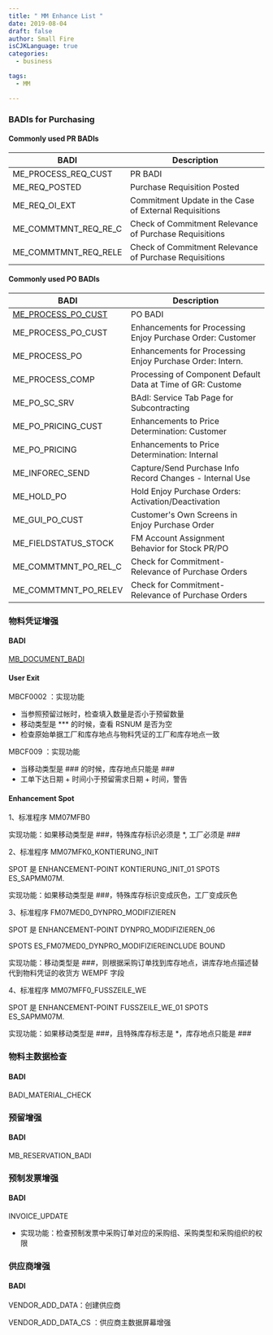 ```yaml
---
title: " MM Enhance List "
date: 2019-08-04
draft: false
author: Small Fire
isCJKLanguage: true
categories: 
  - business

tags: 
  - MM

---
```


### BADIs for Purchasing

#### Commonly used PR BADIs

| BADI                 | Description                                            |
| -------------------- | ------------------------------------------------------ |
| ME_PROCESS_REQ_CUST  | PR BADI                                                |
| ME_REQ_POSTED        | Purchase Requisition Posted                            |
| ME_REQ_OI_EXT        | Commitment Update in the Case of External Requisitions |
| ME_COMMTMNT_REQ_RE_C | Check of Commitment Relevance of Purchase Requisitions |
| ME_COMMTMNT_REQ_RELE | Check of Commitment Relevance of Purchase Requisitions |

#### Commonly used PO BADIs

| BADI                                                         | Description                                                 |
| ------------------------------------------------------------ | ----------------------------------------------------------- |
| [ME_PROCESS_PO_CUST](https://coldinfire.github.io/2019/MM_BADI_PurchaseOrder/) | PO BADI                                                     |
| ME_PROCESS_PO_CUST                                           | Enhancements for Processing Enjoy Purchase Order: Customer  |
| ME_PROCESS_PO                                                | Enhancements for Processing Enjoy Purchase Order: Intern.   |
| ME_PROCESS_COMP                                              | Processing of Component Default Data at Time of GR: Custome |
| ME_PO_SC_SRV                                                 | BAdI: Service Tab Page for Subcontracting                   |
| ME_PO_PRICING_CUST                                           | Enhancements to Price Determination: Customer               |
| ME_PO_PRICING                                                | Enhancements to Price Determination: Internal               |
| ME_INFOREC_SEND                                              | Capture/Send Purchase Info Record Changes - Internal Use    |
| ME_HOLD_PO                                                   | Hold Enjoy Purchase Orders: Activation/Deactivation         |
| ME_GUI_PO_CUST                                               | Customer's Own Screens in Enjoy Purchase Order              |
| ME_FIELDSTATUS_STOCK                                         | FM Account Assignment Behavior for Stock PR/PO              |
| ME_COMMTMNT_PO_REL_C                                         | Check for Commitment-Relevance of Purchase Orders           |
| ME_COMMTMNT_PO_RELEV                                         | Check for Commitment-Relevance of Purchase Orders           |

### 物料凭证增强

#### BADI

 [MB_DOCUMENT_BADI](https://coldinfire.github.io/2019/MM_BADI_MaterialDocument/)

#### User Exit

MBCF0002 ：实现功能

- 当参照预留过帐时，检查填入数量是否小于预留数量
- 移动类型是 *** 的时候，查看 RSNUM 是否为空
- 检查原始单据工厂和库存地点与物料凭证的工厂和库存地点一致

MBCF009 ：实现功能

- 当移动类型是 ### 的时候，库存地点只能是 ###
- 工单下达日期 + 时间小于预留需求日期 + 时间，警告

#### Enhancement Spot

1、标准程序 MM07MFB0 

实现功能：如果移动类型是 ###，特殊库存标识必须是 *, 工厂必须是 ###

2、标准程序 MM07MFK0_KONTIERUNG_INIT

SPOT 是 ENHANCEMENT-POINT KONTIERUNG_INIT_01 SPOTS ES_SAPMM07M. 

实现功能：如果移动类型是 ###，特殊库存标识变成灰色，工厂变成灰色

3、标准程序 FM07MED0_DYNPRO_MODIFIZIEREN

SPOT 是 ENHANCEMENT-POINT DYNPRO_MODIFIZIEREN_06

SPOTS ES_FM07MED0_DYNPRO_MODIFIZIEREINCLUDE BOUND

实现功能：移动类型是 ###，则根据采购订单找到库存地点，讲库存地点描述替代到物料凭证的收货方 WEMPF 字段

4、标准程序 MM07MFF0_FUSSZEILE_WE

SPOT 是 ENHANCEMENT-POINT FUSSZEILE_WE_01 SPOTS ES_SAPMM07M. 

实现功能：如果移动类型是 ###，且特殊库存标志是 *，库存地点只能是 ###

### 物料主数据检查

#### BADI

BADI_MATERIAL_CHECK

### 预留增强

#### BADI

MB_RESERVATION_BADI

### 预制发票增强

#### BADI

INVOICE_UPDATE

- 实现功能：检查预制发票中采购订单对应的采购组、采购类型和采购组织的权限

### 供应商增强

#### BADI

VENDOR_ADD_DATA：创建供应商

VENDOR_ADD_DATA_CS ：供应商主数据屏幕增强
